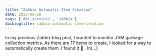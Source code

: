 ```yaml
---
title: "Zabbix Automatic Item Creation"
date: 2023-06-20
tags: ['dbi-services', 'zabbix']
dbiblogtitle: zabbix-automatic-item-creation
---
```

In my previous Zabbix blog post, I wanted to monitor JVM garbage collection metrics. As there are 17 items to create, I looked for a way to automatically create them. I found it 🙂 . In(…)